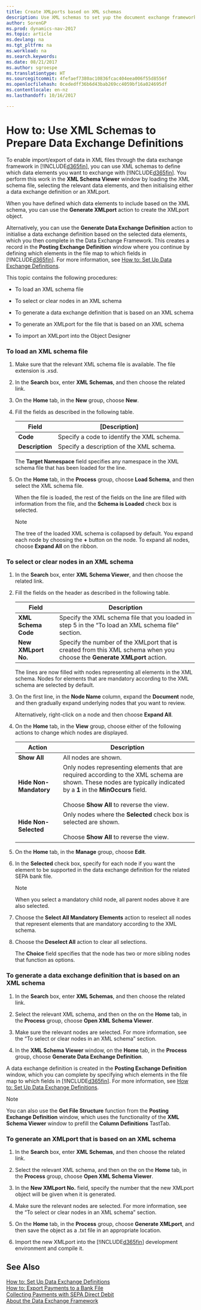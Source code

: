 ```yaml
---
title: Create XMLports based on XML schemas
description: Use XML schemas to set yup the document exchange framework.
author: SorenGP
ms.prod: dynamics-nav-2017
ms.topic: article
ms.devlang: na
ms.tgt_pltfrm: na
ms.workload: na
ms.search.keywords: 
ms.date: 08/21/2017
ms.author: sgroespe
ms.translationtype: HT
ms.sourcegitcommit: 4fefaef7380ac10836fcac404eea006f55d8556f
ms.openlocfilehash: 0cededff36b6d43bab269cc4059bf16a024695df
ms.contentlocale: en-nz
ms.lasthandoff: 10/16/2017

---
```

# <a name="how-to-use-xml-schemas-to-prepare-data-exchange-definitions"></a>How to: Use XML Schemas to Prepare Data Exchange Definitions
To enable import/export of data in XML files through the data exchange framework in [!INCLUDE[d365fin](includes/d365fin_md.md)], you can use XML schemas to define which data elements you want to exchange with [!INCLUDE[d365fin](includes/d365fin_md.md)]. You perform this work in the **XML Schema Viewer** window by loading the XML schema file, selecting the relevant data elements, and then initialising either a data exchange definition or an XMLport.  

 When you have defined which data elements to include based on the XML schema, you can use the **Generate XMLport** action to create the XMLport object.  

 Alternatively, you can use the **Generate Data Exchange Definition** action to initialise a data exchange definition based on the selected data elements, which you then complete in the Data Exchange Framework. This creates a record in the **Posting Exchange Definition** window where you continue by defining which elements in the file map to which fields in [!INCLUDE[d365fin](includes/d365fin_md.md)]. For more information, see [How to: Set Up Data Exchange Definitions](across-how-to-set-up-data-exchange-definitions.md).  

 This topic contains the following procedures:  

-   To load an XML schema file  

-   To select or clear nodes in an XML schema  

-   To generate a data exchange definition that is based on an XML schema  

-   To generate an XMLport for the file that is based on an XML schema  

-   To import an XMLport into the Object Designer  

### <a name="to-load-an-xml-schema-file"></a>To load an XML schema file  

1.  Make sure that the relevant XML schema file is available. The file extension is .xsd.  

2.  In the **Search** box, enter **XML Schemas**, and then choose the related link.  

3.  On the **Home** tab, in the **New** group, choose **New**.  

4.  Fill the fields as described in the following table.  

    |Field|[Description]|  
    |---------------------------------|---------------------------------------|  
    |**Code**|Specify a code to identify the XML schema.|  
    |**Description**|Specify a description of the XML schema.|  

     The **Target Namespace** field specifies any namespace in the XML schema file that has been loaded for the line.  

5.  On the **Home** tab, in the **Process** group, choose **Load Schema**, and then select the XML schema file.  

     When the file is loaded, the rest of the fields on the line are filled with information from the file, and the **Schema is Loaded** check box is selected.  

    > [!NOTE]  
    >  The tree of the loaded XML schema is collapsed by default. You expand each node by choosing the **+** button on the node. To expand all nodes, choose **Expand All** on the ribbon.  

### <a name="to-select-or-clear-nodes-in-an-xml-schema"></a>To select or clear nodes in an XML schema  

1.  In the **Search** box, enter **XML Schema Viewer**, and then choose the related link.  

2.  Fill the fields on the header as described in the following table.  

    |Field|Description|  
    |---------------------------------|---------------------------------------|  
    |**XML Schema Code**|Specify the XML schema file that you loaded in step 5 in the “To load an XML schema file” section.|  
    |**New XMLport No.**|Specify the number of the XMLport that is created from this XML schema when you choose the **Generate XMLport** action.|  

     The lines are now filled with nodes representing all elements in the XML schema. Nodes for elements that are mandatory according to the XML schema are selected by default.  

3.  On the first line, in the **Node Name** column, expand the **Document** node, and then gradually expand underlying nodes that you want to review.  

     Alternatively, right-click on a node and then choose **Expand All**.  

4.  On the **Home** tab, in the **View** group, choose either of the following actions to change which nodes are displayed.  

    |**Action**|Description|  
    |----------------|---------------------------------------|  
    |**Show All**|All nodes are shown.|  
    |**Hide Non-Mandatory**|Only nodes representing elements that are required according to the XML schema are shown. These nodes are typically indicated by a **1** in the **MinOccurs** field.<br /><br /> Choose **Show All** to reverse the view.|  
    |**Hide Non-Selected**|Only nodes where the **Selected** check box is selected are shown.<br /><br /> Choose **Show All** to reverse the view.|  

5.  On the **Home** tab, in the **Manage** group, choose **Edit**.  

6.  In the **Selected** check box, specify for each node if you want the element to be supported in the data exchange definition for the related SEPA bank file.  

    > [!NOTE]  
    >  When you select a mandatory child node, all parent nodes above it are also selected.  

7.  Choose the **Select All Mandatory Elements** action to reselect all nodes that represent elements that are mandatory according to the XML schema.  

8.  Choose the **Deselect All** action to clear all selections.  

     The **Choice** field specifies that the node has two or more sibling nodes that function as options.  

### <a name="to-generate-a-data-exchange-definition-that-is-based-on-an-xml-schema"></a>To generate a data exchange definition that is based on an XML schema  

1.  In the **Search** box, enter  **XML Schemas**, and then choose the related link.  

2.  Select the relevant XML schema, and then on the on the **Home** tab, in the **Process** group, choose **Open XML Schema Viewer**.  

3.  Make sure the relevant nodes are selected. For more information, see the “To select or clear nodes in an XML schema” section.  

4.  In the **XML Schema Viewer** window, on the **Home** tab, in the **Process** group, choose **Generate Data Exchange Definition**.  

 A data exchange definition is created in the **Posting Exchange Definition** window, which you can complete by specifying which elements in the file map to which fields in [!INCLUDE[d365fin](includes/d365fin_md.md)]. For more information, see [How to: Set Up Data Exchange Definitions](across-how-to-set-up-data-exchange-definitions.md).  

> [!NOTE]  
>  You can also use the **Get File Structure** function from the **Posting Exchange Definition** window, which uses the functionality of the **XML Schema Viewer** window to prefill the **Column Definitions** TastTab.  

### <a name="to-generate-an-xmlport-that-is-based-on-an-xml-schema"></a>To generate an XMLport that is based on an XML schema  

1.  In the **Search** box, enter  **XML Schemas**, and then choose the related link.  

2.  Select the relevant XML schema, and then on the on the **Home** tab, in the **Process** group, choose **Open XML Schema Viewer**.  

3.  In the **New XMLport No.** field, specify the number that the new XMLport object will be given when it is generated.  

4.  Make sure the relevant nodes are selected. For more information, see the “To select or clear nodes in an XML schema” section.  

5.  On the **Home** tab, in the **Process** group, choose **Generate XMLport**, and then save the object as a .txt file in an appropriate location.  

6. Import the new XMLport into the [!INCLUDE[d365fin](includes/d365fin_md.md)] development environment and compile it.

## <a name="see-also"></a>See Also  
[How to: Set Up Data Exchange Definitions](across-how-to-set-up-data-exchange-definitions.md)   
[How to: Export Payments to a Bank File](payables-how-export-payments-bank-file.md)   
[Collecting Payments with SEPA Direct Debit](finance-collect-payments-with-sepa-direct-debit.md)   
[About the Data Exchange Framework](across-about-the-data-exchange-framework.md)

